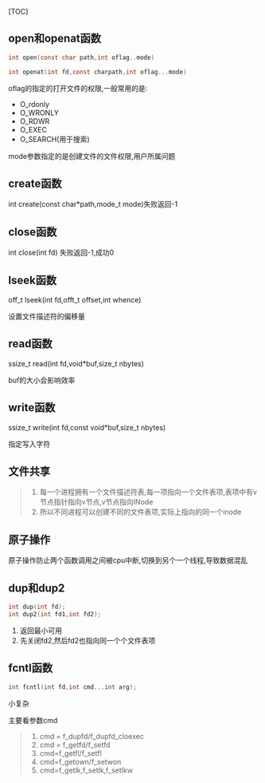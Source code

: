 [TOC]

## open和openat函数

```c
int open(const char path,int oflag..mode)

int openat(int fd,const charpath,int oflag...mode)

```

oflag的指定的打开文件的权限,一般常用的是:

- O_rdonly
- O_WRONLY
- O_RDWR
- O_EXEC
- O_SEARCH(用于搜索)

mode参数指定的是创建文件的文件权限,用户所属问题

## create函数

int create(const char*path,mode_t mode)失败返回-1



## close函数

int close(int fd) 失败返回-1,成功0

## lseek函数

off_t lseek(int fd,offt_t offset,int whence)

设置文件描述符的偏移量

## read函数

ssize_t read(int fd,void*buf,size_t nbytes)

buf的大小会影响效率

## write函数

ssize_t write(int fd,const void*buf,size_t nbytes)

指定写入字符

## 文件共享

> 1. 每一个进程拥有一个文件描述符表,每一项指向一个文件表项,表项中有v节点指针指向v节点,v节点指向INode
> 2. 所以不同进程可以创建不同的文件表项,实际上指向的同一个inode

## 原子操作

原子操作防止两个函数调用之间被cpu中断,切换到另个一个线程,导致数据混乱

## dup和dup2

```c
int dup(int fd);
int dup2(int fd1,int fd2);
```

1. 返回最小可用
2. 先关闭fd2,然后fd2也指向同一个个文件表项

## fcntl函数

```c
int fcntl(int fd,int cmd...int arg);
```

小复杂

主要看参数cmd

> 1. cmd = f_dupfd/f_dupfd_cloexec
> 2. cmd = f_getfd/f_setfd
> 3. cmd=f_getfl/f_setfl
> 4. cmd=f_getown/f_setwon
> 5. cmd=f_getlk,f_setlk,f_setlkw

